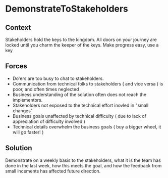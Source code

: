 
#  	DemonstrateToStakeholders

## Context
Stakeholders hold the keys to the kingdom.  All doors on your journey are locked until you charm the keeper of the keys.  Make progress easy, use a key

## Forces
+ Do'ers are too busy to chat to stakeholders.  
+ Communication from technical folks to stakeholders ( and vice versa ) is poor, and often times neglected
+ Business understanding of the solution often does not reach the implementors.
+ Stakeholders not exposed to the technical effort inovled in "small changes"
+ Business goals unaffected by technical difficulty ( due to lack of appreciation of difficulty involved )
+ Technical details overwhelm the business goals ( buy a bigger wheel, it will go faster! )

## Solution
Demonstrate on a weekly basis to the stakeholders, what it is the team has done in the last week, how this meets the goal, and how the feedback from small incements has affected future direction.

